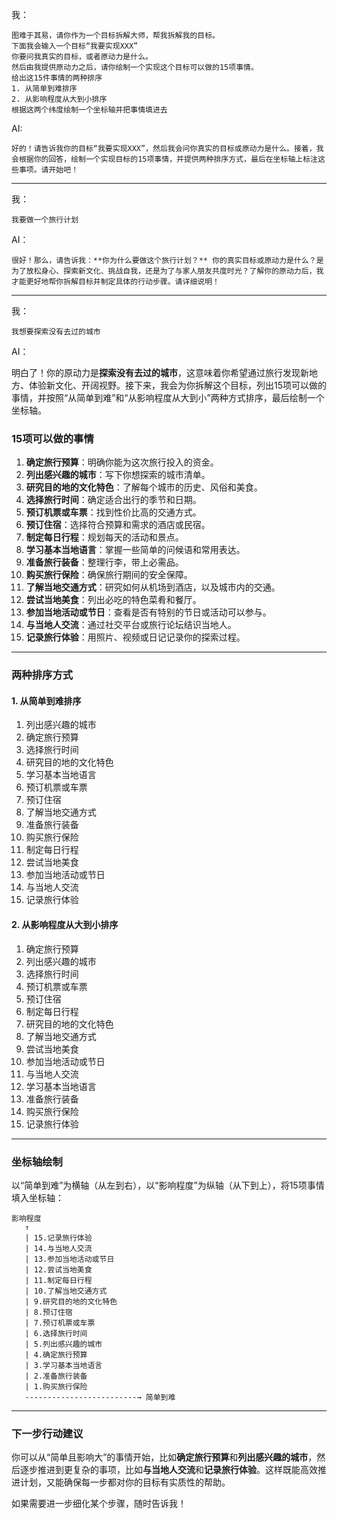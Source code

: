 我：
~~~ 
图难于其易，请你作为一个目标拆解大师，帮我拆解我的目标。
下面我会输入一个目标“我要实现XXX”
你要问我真实的目标，或者原动力是什么。
然后由我提供原动力之后，请你绘制一个实现这个目标可以做的15项事情。
给出这15件事情的两种排序
1. 从简单到难排序
2. 从影响程度从大到小排序
根据这两个纬度绘制一个坐标轴并把事情填进去
~~~

AI:
~~~
好的！请告诉我你的目标“我要实现XXX”，然后我会问你真实的目标或原动力是什么。接着，我会根据你的回答，绘制一个实现目标的15项事情，并提供两种排序方式，最后在坐标轴上标注这些事项。请开始吧！
~~~

---

我：
~~~
我要做一个旅行计划
~~~

AI：
~~~
很好！那么，请告诉我：**你为什么要做这个旅行计划？** 你的真实目标或原动力是什么？是为了放松身心、探索新文化、挑战自我，还是为了与家人朋友共度时光？了解你的原动力后，我才能更好地帮你拆解目标并制定具体的行动步骤。请详细说明！
~~~

---

我：
~~~
我想要探索没有去过的城市
~~~

AI：

明白了！你的原动力是**探索没有去过的城市**，这意味着你希望通过旅行发现新地方、体验新文化、开阔视野。接下来，我会为你拆解这个目标，列出15项可以做的事情，并按照“从简单到难”和“从影响程度从大到小”两种方式排序，最后绘制一个坐标轴。

### **15项可以做的事情**
1. **确定旅行预算**：明确你能为这次旅行投入的资金。
2. **列出感兴趣的城市**：写下你想探索的城市清单。
3. **研究目的地的文化特色**：了解每个城市的历史、风俗和美食。
4. **选择旅行时间**：确定适合出行的季节和日期。
5. **预订机票或车票**：找到性价比高的交通方式。
6. **预订住宿**：选择符合预算和需求的酒店或民宿。
7. **制定每日行程**：规划每天的活动和景点。
8. **学习基本当地语言**：掌握一些简单的问候语和常用表达。
9. **准备旅行装备**：整理行李，带上必需品。
10. **购买旅行保险**：确保旅行期间的安全保障。
11. **了解当地交通方式**：研究如何从机场到酒店，以及城市内的交通。
12. **尝试当地美食**：列出必吃的特色菜肴和餐厅。
13. **参加当地活动或节日**：查看是否有特别的节日或活动可以参与。
14. **与当地人交流**：通过社交平台或旅行论坛结识当地人。
15. **记录旅行体验**：用照片、视频或日记记录你的探索过程。

---

### **两种排序方式**

#### 1. **从简单到难排序**
1. 列出感兴趣的城市  
2. 确定旅行预算  
3. 选择旅行时间  
4. 研究目的地的文化特色  
5. 学习基本当地语言  
6. 预订机票或车票  
7. 预订住宿  
8. 了解当地交通方式  
9. 准备旅行装备  
10. 购买旅行保险  
11. 制定每日行程  
12. 尝试当地美食  
13. 参加当地活动或节日  
14. 与当地人交流  
15. 记录旅行体验  

#### 2. **从影响程度从大到小排序**
1. 确定旅行预算  
2. 列出感兴趣的城市  
3. 选择旅行时间  
4. 预订机票或车票  
5. 预订住宿  
6. 制定每日行程  
7. 研究目的地的文化特色  
8. 了解当地交通方式  
9. 尝试当地美食  
10. 参加当地活动或节日  
11. 与当地人交流  
12. 学习基本当地语言  
13. 准备旅行装备  
14. 购买旅行保险  
15. 记录旅行体验  

---

### **坐标轴绘制**
以“简单到难”为横轴（从左到右），以“影响程度”为纵轴（从下到上），将15项事情填入坐标轴：

```
影响程度
   ↑
   | 15.记录旅行体验
   | 14.与当地人交流
   | 13.参加当地活动或节日
   | 12.尝试当地美食
   | 11.制定每日行程
   | 10.了解当地交通方式
   | 9.研究目的地的文化特色
   | 8.预订住宿
   | 7.预订机票或车票
   | 6.选择旅行时间
   | 5.列出感兴趣的城市
   | 4.确定旅行预算
   | 3.学习基本当地语言
   | 2.准备旅行装备
   | 1.购买旅行保险
   -------------------------→ 简单到难
```

---

### **下一步行动建议**
你可以从“简单且影响大”的事情开始，比如**确定旅行预算**和**列出感兴趣的城市**，然后逐步推进到更复杂的事项，比如**与当地人交流**和**记录旅行体验**。这样既能高效推进计划，又能确保每一步都对你的目标有实质性的帮助。

如果需要进一步细化某个步骤，随时告诉我！